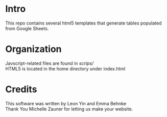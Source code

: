 # Intro
This repo contains several html5 templates that generate tables populated from Google Sheets.

# Organization
Javscript-related files are found in _scrips/_<br>
HTML5 is located in the home directory under index.html

# Credits
This software was written by Leon Yin and Emma Behnke
<br>Thank You Michelle Zauner for letting us make your website.

